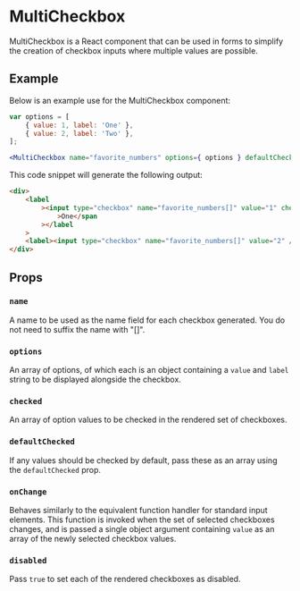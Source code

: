 # MultiCheckbox

MultiCheckbox is a React component that can be used in forms to simplify the creation of checkbox inputs where multiple values are possible.

## Example

Below is an example use for the MultiCheckbox component:

```jsx
var options = [
	{ value: 1, label: 'One' },
	{ value: 2, label: 'Two' },
];

<MultiCheckbox name="favorite_numbers" options={ options } defaultChecked={ [ 1 ] } />;
```

This code snippet will generate the following output:

```html
<div>
	<label
		><input type="checkbox" name="favorite_numbers[]" value="1" checked="checked" /><span
			>One</span
		></label
	>
	<label><input type="checkbox" name="favorite_numbers[]" value="2" /><span>Two</span></label>
</div>
```

## Props

### `name`

A name to be used as the name field for each checkbox generated. You do not need to suffix the name with "[]".

### `options`

An array of options, of which each is an object containing a `value` and `label` string to be displayed alongside the checkbox.

### `checked`

An array of option values to be checked in the rendered set of checkboxes.

### `defaultChecked`

If any values should be checked by default, pass these as an array using the `defaultChecked` prop.

### `onChange`

Behaves similarly to the equivalent function handler for standard input elements. This function is invoked when the set of selected checkboxes changes, and is passed a single object argument containing `value` as an array of the newly selected checkbox values.

### `disabled`

Pass `true` to set each of the rendered checkboxes as disabled.
